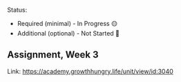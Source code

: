 Status:
- Required (minimal) - In Progress 🟡
- Additional (optional) - Not Started 🔴

Assignment, Week 3
----------------------------------------
Link: https://academy.growthhungry.life/unit/view/id:3040